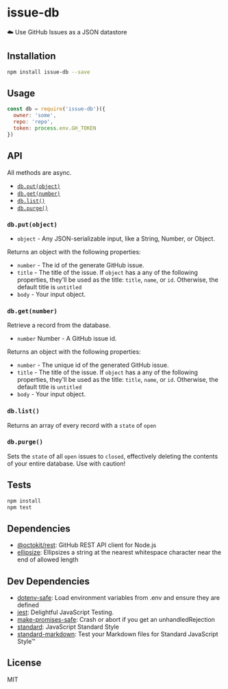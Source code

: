 # issue-db 

☁️ Use GitHub Issues as a JSON datastore

## Installation

```sh
npm install issue-db --save
```

## Usage

```js
const db = require('issue-db')({
  owner: 'some',
  repo: 'repo',
  token: process.env.GH_TOKEN
})
```

## API

All methods are async.

- [`db.put(object)`](#dbputobject)
- [`db.get(number)`](#dbgetnumber)
- [`db.list()`](#dblist)
- [`db.purge()`](#dbpurge)

### `db.put(object)`

- `object` - Any JSON-serializable input, like a String, Number, or Object.

Returns an object with the following properties:

- `number` - The id of the generate GitHub issue.
- `title` - The title of the issue. If `object` has a any of the following properties, they'll be used as the title: `title`, `name`, or `id`. Otherwise, the default title is `untitled`
- `body` - Your input object.

### `db.get(number)`

Retrieve a record from the database.

- `number` Number - A GitHub issue id.

Returns an object with the following properties:

- `number` - The unique id of the generated GitHub issue.
- `title` - The title of the issue. If `object` has a any of the following properties, they'll be used as the title: `title`, `name`, or `id`. Otherwise, the default title is `untitled`
- `body` - Your input object.

### `db.list()`

Returns an array of every record with a `state` of `open`

### `db.purge()`

Sets the `state` of all `open` issues to `closed`, effectively deleting the 
contents of your entire database. Use with caution!

## Tests

```sh
npm install
npm test
```

## Dependencies

- [@octokit/rest](): GitHub REST API client for Node.js
- [ellipsize](https://github.com/mvhenten/ellipsize): Ellipsizes a string at the nearest whitespace character near the end of allowed length

## Dev Dependencies

- [dotenv-safe](https://github.com/rolodato/dotenv-safe): Load environment variables from .env and ensure they are defined
- [jest](https://github.com/facebook/jest): Delightful JavaScript Testing.
- [make-promises-safe](https://github.com/mcollina/make-promises-safe): Crash or abort if you get an unhandledRejection
- [standard](https://github.com/standard/standard): JavaScript Standard Style
- [standard-markdown](https://github.com/zeke/standard-markdown): Test your Markdown files for Standard JavaScript Style™


## License

MIT
